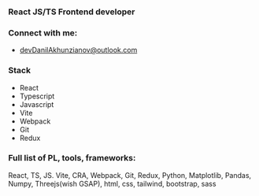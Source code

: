 
### React JS/TS Frontend developer 
### Connect with me:
- devDanilAkhunzianov@outlook.com

### Stack
- React
- Typescript
- Javascript
- Vite
- Webpack
- Git
- Redux

### Full list of PL, tools, frameworks:
React, TS, JS. Vite, CRA, Webpack, Git, Redux, Python, Matplotlib, Pandas, Numpy, Threejs(wish GSAP), html, css, tailwind, bootstrap, sass 
